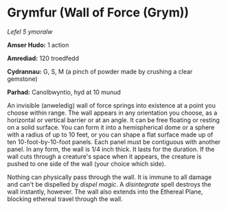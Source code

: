 # Grymfur (Wall of Force (Grym))

*Lefel 5 ymoralw*

**Amser Hudo:** 1 action

**Amrediad:** 120 troedfedd

**Cydrannau:** G, S, M (a pinch of powder made by crushing a clear gemstone)

**Parhad:** Canolbwyntio, hyd at 10  munud

An invisible (anweledig) wall of force springs into existence at a point you choose within range. The wall appears in any orientation you choose, as a horizontal or vertical barrier or at an angle. It can be free floating or resting on a solid surface. You can form it into a hemispherical dome or a sphere with a radius of up to 10 feet, or you can shape a flat surface made up of ten 10-foot-by-10-foot panels. Each panel must be contiguous with another panel. In any form, the wall is 1/4 inch thick. It lasts for the duration. If the wall cuts through a creature's space when it appears, the creature is pushed to one side of the wall (your choice which side).

Nothing can physically pass through the wall. It is immune to all damage and can't be dispelled by *dispel magic*. A *disintegrate* spell destroys the wall instantly, however. The wall also extends into the Ethereal Plane, blocking ethereal travel through the wall.